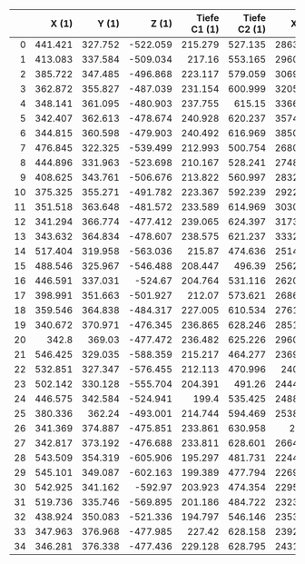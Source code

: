 |    |   X (1) |   Y (1) |    Z (1) |   Tiefe C1 (1) |   Tiefe C2 (1) |   X (2) |   Y (2) |    Z (2) |   Tiefe C1 (2) |   Tiefe C2 (2) |
|---:|--------:|--------:|---------:|---------------:|---------------:|--------:|--------:|---------:|---------------:|---------------:|
|  0 | 441.421 | 327.752 | -522.059 |        215.279 |        527.135 | 2863.44 | 3103.55 | -3178.94 |        4374.33 |        4565.3  |
|  1 | 413.083 | 337.584 | -509.034 |        217.16  |        553.165 | 2960.93 | 3355.66 | -3419.43 |        4721.15 |        4916.49 |
|  2 | 385.722 | 347.485 | -496.868 |        223.117 |        579.059 | 3069.33 | 3646.58 | -3700.45 |        5124.04 |        5323.6  |
|  3 | 362.872 | 355.827 | -487.039 |        231.154 |        600.999 | 3205.09 | 4009.19 | -4048.8  |        5628.58 |        5832.53 |
|  4 | 348.141 | 361.095 | -480.903 |        237.755 |        615.15  | 3366.48 | 4448.62 | -4474.02 |        6244.08 |        6452.29 |
|  5 | 342.407 | 362.613 | -478.674 |        240.928 |        620.237 | 3574.88 | 5016.9  | -5023.6  |        7044.16 |        7256.7  |
|  6 | 344.815 | 360.598 | -479.903 |        240.492 |        616.969 | 3850.04 | 5768.66 | -5750.55 |        8107.66 |        8324.52 |
|  7 | 476.845 | 322.325 | -539.499 |        212.993 |        500.754 | 2680.66 | 2776.42 | -2974.51 |        3961.61 |        4140.8  |
|  8 | 444.896 | 331.963 | -523.698 |        210.167 |        528.241 | 2748.67 | 2970.74 | -3170.35 |        4230.25 |        4413.6  |
|  9 | 408.625 | 343.761 | -506.676 |        213.822 |        560.997 | 2832.24 | 3206.64 | -3408.15 |        4559.45 |        4747.07 |
| 10 | 375.325 | 355.271 | -491.782 |        223.367 |        592.239 | 2922.23 | 3475.53 | -3681.32 |        4936.1  |        5127.94 |
| 11 | 351.518 | 363.648 | -481.572 |        233.589 |        614.969 | 3030.76 | 3800.35 | -4012.32 |        5394.93 |        5590.93 |
| 12 | 341.294 | 366.774 | -477.412 |        239.065 |        624.397 | 3173.63 | 4217.84 | -4436.43 |        5989.31 |        6189.55 |
| 13 | 343.632 | 364.834 | -478.607 |        238.575 |        621.237 | 3332.23 | 4712.6  | -4944.03 |        6696.56 |        6900.89 |
| 14 | 517.404 | 319.958 | -563.036 |        215.87  |        474.636 | 2514.61 | 2485.19 | -2790.34 |        3593.73 |        3760.51 |
| 15 | 488.546 | 325.967 | -546.488 |        208.447 |        496.39  | 2562.27 | 2639.47 | -2954.93 |        3808.06 |        3978.91 |
| 16 | 446.591 | 337.031 | -524.67  |        204.764 |        531.116 | 2620.69 | 2823.98 | -3151.49 |        4067.31 |        4242.31 |
| 17 | 398.991 | 351.663 | -501.927 |        212.07  |        573.621 | 2686.35 | 3035.84 | -3377.96 |        4367.27 |        4546.38 |
| 18 | 359.546 | 364.838 | -484.317 |        227.005 |        610.534 | 2761.24 | 3284.36 | -3644.67 |        4721.64 |        4904.85 |
| 19 | 340.672 | 370.971 | -476.345 |        236.865 |        628.246 | 2851.26 | 3584.2  | -3966.33 |        5152.3  |        5339.64 |
| 20 | 342.8   | 369.03  | -477.472 |        236.482 |        625.226 | 2960.92 | 3954.14 | -4364.75 |        5687.96 |        5879.39 |
| 21 | 546.425 | 329.035 | -588.359 |        215.217 |        464.277 | 2369.73 | 2233.49 | -2630.28 |        3277.13 |        3431.07 |
| 22 | 532.851 | 327.347 | -576.455 |        212.113 |        470.996 | 2404.3  | 2358.67 | -2771.82 |        3452.77 |        3610.61 |
| 23 | 502.142 | 330.128 | -555.704 |        204.391 |        491.26  | 2444.65 | 2503.62 | -2934.36 |        3657.51 |        3819.4  |
| 24 | 446.575 | 342.584 | -524.941 |        199.4   |        535.425 | 2488.54 | 2668.55 | -3121.29 |        3892.98 |        4058.86 |
| 25 | 380.336 | 362.24  | -493.001 |        214.744 |        594.469 | 2538.92 | 2860.48 | -3339.93 |        4170    |        4339.82 |
| 26 | 341.369 | 374.887 | -475.851 |        233.861 |        630.958 | 2596    | 3084.83 | -3595.25 |        4495.74 |        4669.58 |
| 27 | 342.817 | 373.192 | -476.688 |        233.811 |        628.601 | 2664.96 | 3354.49 | -3903.81 |        4892    |        5069.74 |
| 28 | 543.509 | 354.319 | -605.906 |        195.297 |        481.731 | 2244.78 | 2017.41 | -2492.62 |        3007.42 |        3148.2  |
| 29 | 545.101 | 349.087 | -602.163 |        199.389 |        477.794 | 2269.42 | 2119.05 | -2613.98 |        3151.28 |        3295.78 |
| 30 | 542.925 | 341.162 | -592.97  |        203.923 |        474.354 | 2295.82 | 2234.63 | -2752.67 |        3316.27 |        3464.6  |
| 31 | 519.736 | 335.746 | -569.895 |        201.186 |        484.722 | 2323.87 | 2363.18 | -2907.63 |        3501.61 |        3653.74 |
| 32 | 438.924 | 350.083 | -521.336 |        194.797 |        546.146 | 2353.88 | 2510.55 | -3086.23 |        3715.96 |        3871.95 |
| 33 | 347.963 | 376.968 | -477.985 |        227.42  |        628.158 | 2392.65 | 2686.07 | -3297.6  |        3974.59 |        4134.47 |
| 34 | 346.281 | 376.338 | -477.436 |        229.128 |        628.795 | 2431.01 | 2884.11 | -3540.25 |        4269.71 |        4433.32 |